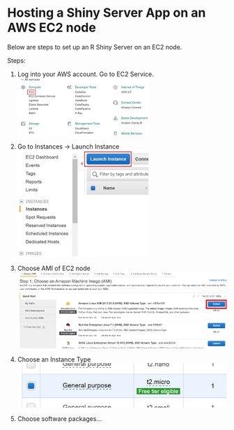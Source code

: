 
# Hosting a Shiny Server App on an AWS EC2 node

Below are steps to set up an R Shiny Server on an EC2 node.


Steps:  
1) Log into your AWS account.  Go to EC2 Service.  
![alt tag](https://github.com/jeremypmobley/shiny_server_website/blob/master/README_pics/AWS_services.PNG)  

2) Go to Instances -> Launch Instance  
![alt tag](https://github.com/jeremypmobley/shiny_server_website/blob/master/README_pics/Launch_instance.PNG)
 
3) Choose AMI of EC2 node  
![alt tag](https://github.com/jeremypmobley/shiny_server_website/blob/master/README_pics/Choose_AMI.PNG)  

4) Choose an Instance Type  
![alt tag](https://github.com/jeremypmobley/shiny_server_website/blob/master/README_pics/general_purpose_node.PNG)  


5) Choose software packages...























